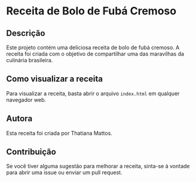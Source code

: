 # Receita de Bolo de Fubá Cremoso

## Descrição

Este projeto contém uma deliciosa receita de bolo de fubá cremoso. A receita foi criada com o objetivo de compartilhar uma das maravilhas da culinária brasileira.

## Como visualizar a receita

Para visualizar a receita, basta abrir o arquivo `index.html` em qualquer navegador web.

## Autora

Esta receita foi criada por Thatiana Mattos.

## Contribuição

Se você tiver alguma sugestão para melhorar a receita, sinta-se à vontade para abrir uma issue ou enviar um pull request.
